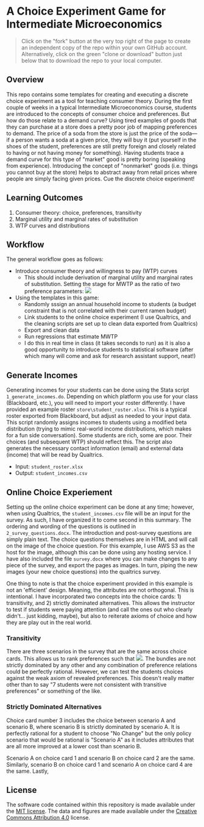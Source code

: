 # A Choice Experiment Game for Intermediate Microeconomics

> Click on the "fork" button at the very top right of the page to create an independent copy of the repo within your own GitHub account. Alternatively, click on the green "clone or download" button just below that to download the repo to your local computer.

## Overview

This repo contains some templates for creating and executing a discrete choice experiment as a tool for teaching consumer theory. During the first couple of weeks in a typical Intermediate Microeconomics course, students are introduced to the concepts of consumer choice and preferences. But how do those relate to a demand curve? Using tired examples of goods that they can purchase at a store does a pretty poor job of mapping preferences to demand. The price of a soda from the store is just the price of the soda—if a person wants a soda at a given price, they will buy it (put yourself in the shoes of the student, preferences are still pretty foreign and closely related to having or not having money for something). Having students trace a demand curve for this type of "market" good is pretty boring (speaking from experience). Introducing the concept of "nonmarket" goods (i.e. things you cannot buy at the store) helps to abstract away from retail prices where people are simply facing given prices. Cue the discrete choice experiment! 

## Learning Outcomes

1. Consumer theory: choice, preferences, transitivity
2. Marginal utility and marginal rates of substitution
4. WTP curves and distributions

## Workflow

The general workflow goes as follows: 

- Introduce consumer theory and willingness to pay (WTP) curves
  - This should include derivation of marginal utility and marginal rates of substitution. Setting the stage for MWTP as the ratio of two preference parameters: <img src="https://latex.codecogs.com/gif.latex?MU_{x}/MU_{\$}" /> 
- Using the templates in this game: 
  - Randomly sssign an annual household income to students (a budget constraint that is not correlated with their current ramen budget)
  - Link students to the online choice experiment (I use Qualtrics, and the cleaning scripts are set up to clean data exported from Qualtrics)
  - Export and clean data
  - Run regressions that estimate MWTP
   - I do this in real time in class (it takes seconds to run) as it is also a good opportunity to introduce students to statistical software (after which many will come and ask for research assistant support, neat!) 

## Generate Incomes 

Generating incomes for your students can be done using the Stata script `1_generate_incomes.do`. Depending on which platform you use for your class (Blackboard, etc.), you will need to import your roster differently. I have provided an example roster `store\student_roster.xlsx`. This is a typical roster exported from Blackboard, but adjust as needed to your input data. This script randomly assigns incomes to students using a modified beta distribution (trying to mimic real-world income distributions, which makes for a fun side conversation). Some students are rich, some are poor. Their choices (and subsequent WTP) should reflect this. The script also generates the necessary contact information (email) and external data (income) that will be read by Qualtrics. 

- Input: `student_roster.xlsx`
- Output: `student_incomes.csv`

## Online Choice Experiement

Setting up the online choice experiment can be done at any time; however, when using Qualtrics, the `student_incomes.csv` file will be an input for the survey. As such, I have organized it to come second in this summary. The ordering and wording of the questions is outlined in `2_survey_questions.docx`. The introduction and post-survey questions are simply plain text. The choice questions themselves are in HTML and will call on the image of the choice question. For this example, I use AWS S3 as the host for the image, although this can be done using any hosting service. I have also included the file `survey.docx` where you can make changes to any piece of the survey, and export the pages as images. In turn, piping the new images (your new choice questions) into the qualtrics survey. 

One thing to note is that the choice experiment provided in this example is not an 'efficient' design. Meaning, the attributes are not orthogonal. This is intentional. I have incorporated two concepts into the choice cards: 1) transitivity, and 2) strictly dominated alternatives. This allows the instructor to test if students were paying attention (and call the ones out who clearly didn't... just kidding, maybe), but also to reiterate axioms of choice and how they are play out in the real world. 

### Transitivity

There are three scenarios in the survey that are the same across choice cards. This allows us to rank preferences such that <img src="https://latex.codecogs.com/gif.latex?A\succsim%20B\succsim%20C" />. The bundles are not strictly dominated by any other and any combination of preference relations could be perfectly rational. However, we can test the students choices against the weak axiom of revealed preferences. This doesn't really matter other than to say "7 students were not consistent with transitive preferences" or something of the like. 

 ### Strictly Dominated Alternatives

Choice card number 3 includes the choice between scenario A and scenario B, where scenario B is strictly dominated by scenario A. It is perfectly rational for a student to choose "No Change" but the only policy scenario that would be rational is "Scenario A" as it includes attributes that are all more improved at a lower cost than scenario B. 

Scenario A on choice card 1 and scenario B on choice card 2 are the same. Similarly, scenario B on choice card 1 and scenario A on choice card 4 are the same. Lastly,


## License

The software code contained within this repository is made available under the [MIT license](http://opensource.org/licenses/mit-license.php). The data and figures are made available under the [Creative Commons Attribution 4.0](https://creativecommons.org/licenses/by/4.0/) license.
